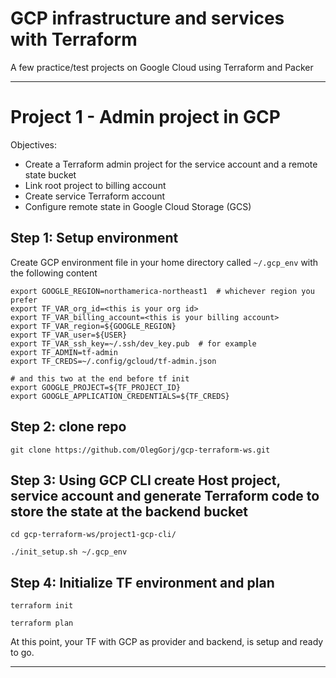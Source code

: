
# GCP infrastructure and services with Terraform

A few practice/test projects on Google Cloud using Terraform and Packer

---

# Project 1 - Admin project in GCP

Objectives:

- Create a Terraform admin project for the service account and a remote state bucket
- Link root project to billing account
- Create service Terraform account
- Configure remote state in Google Cloud Storage (GCS)

## Step 1: Setup environment


Create GCP environment file in your home directory called `~/.gcp_env` with the following content

```
export GOOGLE_REGION=northamerica-northeast1  # whichever region you prefer
export TF_VAR_org_id=<this is your org id>
export TF_VAR_billing_account=<this is your billing account>
export TF_VAR_region=${GOOGLE_REGION}
export TF_VAR_user=${USER}
export TF_VAR_ssh_key=~/.ssh/dev_key.pub  # for example
export TF_ADMIN=tf-admin
export TF_CREDS=~/.config/gcloud/tf-admin.json

# and this two at the end before tf init
export GOOGLE_PROJECT=${TF_PROJECT_ID}
export GOOGLE_APPLICATION_CREDENTIALS=${TF_CREDS}

```

## Step 2: clone repo

```
git clone https://github.com/OlegGorj/gcp-terraform-ws.git
```

## Step 3: Using GCP CLI create Host project, service account and generate Terraform code to store the state at the backend bucket

```
cd gcp-terraform-ws/project1-gcp-cli/

./init_setup.sh ~/.gcp_env
```

## Step 4: Initialize TF environment and plan

```
terraform init

terraform plan
```

At this point, your TF with GCP as provider and backend, is setup and ready to go.

---
